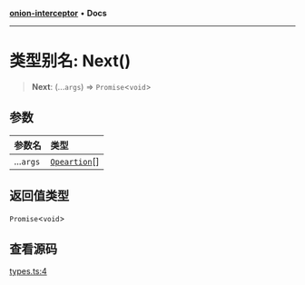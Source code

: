 [**onion-interceptor**](../README.md) • **Docs**

***

# 类型别名: Next()

> **Next**: (...`args`) => `Promise`\<`void`\>

## 参数

| 参数名 | 类型 |
| :------ | :------ |
| ...`args` | [`Opeartion`](../interfaces/Opeartion.md)[] |

## 返回值类型

`Promise`\<`void`\>

## 查看源码

[types.ts:4](https://github.com/coverjs/onion-interceptor/blob/594421c31ed42493b820500a185c38febcee0b53/packages/core/src/types.ts#L4)
